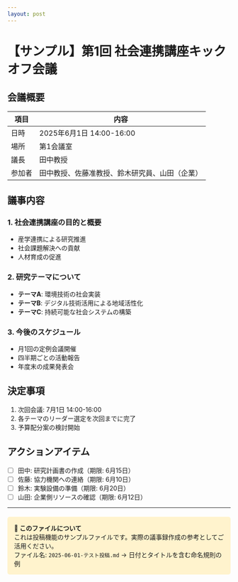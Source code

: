 ```yaml
---
layout: post
---
```


# 【サンプル】第1回 社会連携講座キックオフ会議

## 会議概要
| 項目 | 内容 |
|------|------|
| 日時 | 2025年6月1日 14:00-16:00 |
| 場所 | 第1会議室 |
| 議長 | 田中教授 |
| 参加者 | 田中教授、佐藤准教授、鈴木研究員、山田（企業） |

## 議事内容

### 1. 社会連携講座の目的と概要
- 産学連携による研究推進
- 社会課題解決への貢献
- 人材育成の促進

### 2. 研究テーマについて
- **テーマA**: 環境技術の社会実装
- **テーマB**: デジタル技術活用による地域活性化
- **テーマC**: 持続可能な社会システムの構築

### 3. 今後のスケジュール
- 月1回の定例会議開催
- 四半期ごとの活動報告
- 年度末の成果発表会

## 決定事項
1. 次回会議: 7月1日 14:00-16:00
2. 各テーマのリーダー選定を次回までに完了
3. 予算配分案の検討開始

## アクションアイテム
- [ ] 田中: 研究計画書の作成（期限: 6月15日）
- [ ] 佐藤: 協力機関への連絡（期限: 6月10日）
- [ ] 鈴木: 実験設備の準備（期限: 6月20日）
- [ ] 山田: 企業側リソースの確認（期限: 6月12日）

---

<div style="background-color: #fff3cd; padding: 15px; border-radius: 5px; margin-top: 20px;">
<strong>📝 このファイルについて</strong><br>
これは投稿機能のサンプルファイルです。実際の議事録作成の参考としてご活用ください。<br>
ファイル名: <code>2025-06-01-テスト投稿.md</code> → 日付とタイトルを含む命名規則の例
</div>
